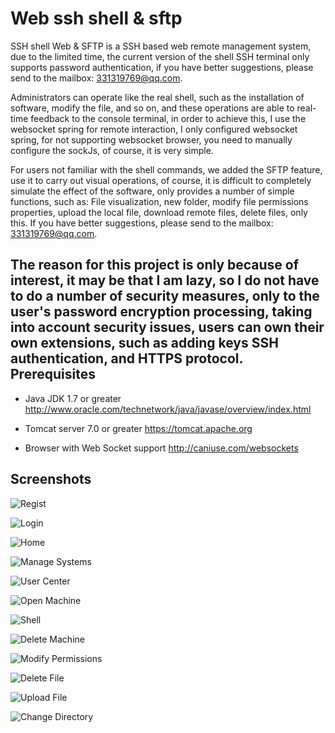 Web ssh shell & sftp
====================
SSH shell Web & SFTP is a SSH based web remote management system, due to the limited time, the current version of the shell SSH terminal only supports password authentication, if you have better suggestions, please send to the mailbox: 331319769@qq.com.

Administrators can operate like the real shell, such as the installation of software, modify the file, and so on, and these operations are able to real-time feedback to the console terminal, in order to achieve this, I use the websocket spring for remote interaction, I only configured websocket spring, for not supporting websocket browser, you need to manually configure the sockJs, of course, it is very simple.

For users not familiar with the shell commands, we added the SFTP feature, use it to carry out visual operations, of course, it is difficult to completely simulate the effect of the software, only provides a number of simple functions, such as: File visualization, new folder, modify file permissions properties, upload the local file, download remote files, delete files, only this. If you have better suggestions, please send to the mailbox: 331319769@qq.com.

The reason for this project is only because of interest, it may be that I am lazy, so I do not have to do a number of security measures, only to the user's password encryption processing, taking into account security issues, users can own their own extensions, such as adding keys SSH authentication, and HTTPS protocol.
Prerequisites
-------------
* Java JDK 1.7 or greater
http://www.oracle.com/technetwork/java/javase/overview/index.html

* Tomcat server 7.0 or greater
https://tomcat.apache.org

* Browser with Web Socket support
http://caniuse.com/websockets

Screenshots
-----------
![Regist](https://github.com/xwlcn/webssh/raw/master/screenshots/regist.png)

![Login](https://github.com/xwlcn/webssh/raw/master/screenshots/login.png)

![Home](https://github.com/xwlcn/webssh/raw/master/screenshots/home.png)

![Manage Systems](https://github.com/xwlcn/webssh/raw/master/screenshots/login.png)

![User Center](https://github.com/xwlcn/webssh/raw/master/screenshots/usercenter.png)

![Open Machine](https://github.com/xwlcn/webssh/raw/master/screenshots/openmachine.png)

![Shell](https://github.com/xwlcn/webssh/raw/master/screenshots/shell.png)

![Delete Machine](https://github.com/xwlcn/webssh/raw/master/screenshots/deletemachine.png)

![Modify Permissions](https://github.com/xwlcn/webssh/raw/master/screenshots/modifypermissions.png)

![Delete File](https://github.com/xwlcn/webssh/raw/master/screenshots/deletefile.png)

![Upload File](https://github.com/xwlcn/webssh/raw/master/screenshots/uploadfile.png)

![Change Directory](https://github.com/xwlcn/webssh/raw/master/screenshots/changedir.png)